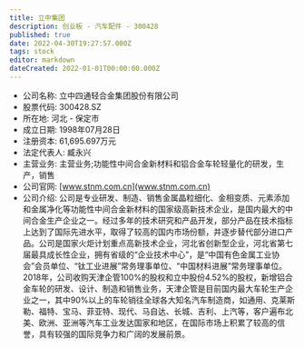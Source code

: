 ```yaml
---
title: 立中集团
description: 创业板 - 汽车配件 - 300428
published: true
date: 2022-04-30T19:27:57.000Z
tags: stock
editor: markdown
dateCreated: 2022-01-01T00:00:00.000Z
---
```


- 公司名称: 立中四通轻合金集团股份有限公司
- 股票代码: 300428.SZ
- 所在地: 河北 - 保定市
- 成立日期: 1998年07月28日
- 注册资本: 61,695.697万元
- 法定代表人: 臧永兴
- 主营业务: 主营业务;功能性中间合金新材料和铝合金车轮轻量化的研发，生产，销售
- 公司官网: [www.stnm.com.cn](www.stnm.com.cn)
- 公司介绍: 公司是专业研发、制造、销售金属晶粒细化、金相变质、元素添加和金属净化等功能性中间合金新材料的国家级高新技术企业，是国内最大的中间合金生产企业之一。经过多年的技术研究和产品开发，部分产品在技术指标上达到了国际先进水平，取得了较高的国内市场份额，并逐步替代部分进口产品。公司是国家火炬计划重点高新技术企业，河北省创新型企业，河北省第七届最具成长性企业，拥有省级的“企业技术中心”，是“中国有色金属工业协会”会员单位、“钛工业进展”常务理事单位、“中国材料进展”常务理事单位。2018年，公司收购天津企管100%的股权和立中股份4.52%的股权，新增铝合金车轮的研发、设计、制造和销售业务，天津企管是目前国内最大车轮生产企业之一，其中90%以上的车轮销往全球各大知名汽车制造商，如通用、克莱斯勒、福特、宝马、菲亚特、现代、马自达、长城、吉利、上汽等，客户遍布北美、欧洲、亚洲等汽车工业发达国家和地区，在国际市场上积累了较高的信誉，具有较强的国际竞争力和广阔的发展前景。



